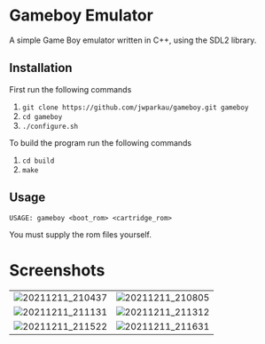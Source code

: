 # Gameboy Emulator
A simple Game Boy emulator written in C++, using the SDL2 library.

## Installation
First run the following commands
1. `git clone https://github.com/jwparkau/gameboy.git gameboy`
2. `cd gameboy`
3. `./configure.sh`

To build the program run the following commands
1. `cd build`
2. `make`

## Usage
`USAGE: gameboy <boot_rom> <cartridge_rom>`

You must supply the rom files yourself.

# Screenshots

|||
|-|-|
|![20211211_210437](https://user-images.githubusercontent.com/36522119/145672621-a05573fc-22bb-4c86-b026-b941eed344ad.png)|![20211211_210805](https://user-images.githubusercontent.com/36522119/145672707-bfabeaab-4b40-475c-8db2-f3a1f650ab3e.png)|
|![20211211_211131](https://user-images.githubusercontent.com/36522119/145672806-228f2673-e194-4557-a551-1d4e829688c6.png)|![20211211_211312](https://user-images.githubusercontent.com/36522119/145672841-4bcce0f5-4ece-4701-ace7-2dd0ab3bcc15.png)|
|![20211211_211522](https://user-images.githubusercontent.com/36522119/145672924-4b9f1a44-7e7e-4abe-9f36-ac2c92cb1ebf.png)|![20211211_211631](https://user-images.githubusercontent.com/36522119/145672941-853ea37f-ed16-42cd-8bd6-282cd703596f.png)|
